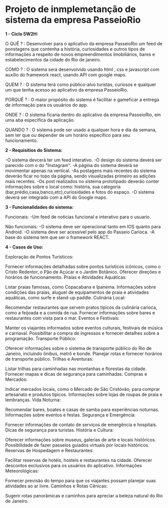 # Projeto de inmplemetanção de sistema da empresa PasseioRio

**1 - Ciclo 5W2H:**

O QUÊ ? : Desenvolver para o aplicativo da empresa PasseioRio um feed de ponstagens que contenha a história, curiosidades e outros tipos de informações a respeito de novos empreendimentos imobiliários, bares e estabelecimentos da cidade do Rio de janeiro.

COMO ? : O sistema será desenvolvido usando html , css e javascript com auxílio do framework react, usando API com google maps.

QUEM ? : O sistema terá como público-alvo turistas, curiosos e qualquer um que tenha acesso ao aplicativo da empresa PasseioRio.

PORQUÊ ? : O maior propósito do sistema é facilitar e gameficar a entrega de informação para os usuários do app.

ONDE ? : O sistema ficaria dentro do aplicativo da empresa PasseioRio, em uma aba especifica da aplicação. 

QUANDO ? : O sistema pode ser usado a qualquer hora e dia da semana, sem ter  que ou depender de um horário específico para seu funcionamento.

**2 - Requisitios do Sistema:**

-O sistema devcerá ter um feed interativo.
-O design do sistema deverá ser parecido com o do "Instagram".
-A página do sistema deverá se movimentar apenas na vertical.
-As postagens mais recentes do sistema deverão ficar no topo da página, sendo visualizadas primeiro as adições mais recentes.
-Os post realizados no sistema prototipado deverão conter informações sobre o local como: história, sua categoria (bar,prédio,casa,banco,etc),curiosidades e fotos do espaço.
-O sistema deverá ser integrado com a API do Google maps.

**3 - Funcionalidades do sistema:**

 Funcionais:
-Um feed de noticias funcional e interativo para o usuario.

 Não funcionais:
-O sistema deve ser operacional tanto em IOS quanto para Android.
-O sistema deve ser acessível pelo app do Passeio Carioca.
-A base do sistema tem que ser o framework REACT.

**4 - Casos de Uso:**

Exploração de Pontos Turísticos:

Fornecer informações detalhadas sobre pontos turísticos icônicos, como o Cristo Redentor, o Pão de Açúcar e o Jardim Botânico.
Oferecer direções e horários de funcionamento.
Praias e Atividades Aquáticas:

Listar praias famosas, como Copacabana e Ipanema.
Informações sobre condições das praias, aluguel de equipamentos de praia e atividades aquáticas, como surfe e stand-up paddle.
Culinária Local:

Recomendar restaurantes que servem pratos típicos da culinária carioca, como a feijoada e a comida de rua.
Fornecer informações sobre bares e restaurantes com vista para o mar.
Eventos e Festivais:

Manter os viajantes informados sobre eventos culturais, festivais de música e carnaval.
Possibilitar a compra de ingressos e fornecer detalhes sobre a programação.
Transporte Público:

Oferecer informações sobre o sistema de transporte público do Rio de Janeiro, incluindo ônibus, metrô e bonde.
Planejar rotas e fornecer horários de transporte público.
Trilhas e Aventuras:

Listar trilhas para caminhadas nas montanhas e florestas da cidade.
Fornecer mapas e dicas de segurança para caminhadas.
Compras e Mercados:

Indicar mercados locais, como o Mercado de São Cristóvão, para comprar artesanato e produtos típicos.
Informações sobre lojas de roupas de praia e lembranças.
Vida Noturna:

Recomendar bares, boates e casas de samba para experiências noturnas.
Informações sobre eventos e festas.
Segurança e Emergência:

Fornecer informações de contato de serviços de emergência e hospitais.
Dicas de segurança para turistas.
História e Cultura:

Oferecer informações sobre museus, galerias de arte e locais históricos.
Possibilidade de fazer passeios guiados virtuais por locais históricos.
Reservas de Hospedagem e Restaurantes:

Facilitar reservas de hotéis, hostels e restaurantes na cidade.
Oferecer descontos exclusivos para os usuários do aplicativo.
Informações Meteorológicas:

Fornecer previsão do tempo para que os viajantes possam planejar suas atividades ao ar livre.
Caminhos e Rotas Cênicas:

Sugerir rotas panorâmicas e caminhos para apreciar a beleza natural do Rio de Janeiro.
